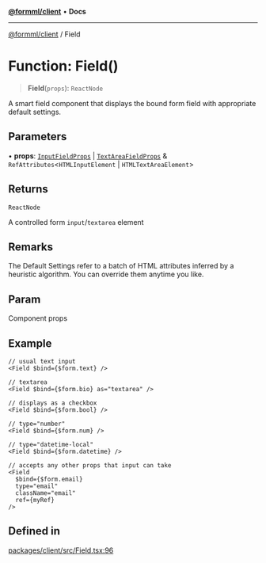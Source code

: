 [**@formml/client**](../README.md) • **Docs**

---

[@formml/client](../globals.md) / Field

# Function: Field()

> **Field**(`props`): `ReactNode`

A smart field component that displays the bound form field with appropriate default settings.

## Parameters

• **props**: [`InputFieldProps`](../interfaces/InputFieldProps.md) \| [`TextAreaFieldProps`](../interfaces/TextAreaFieldProps.md) & `RefAttributes`\<`HTMLInputElement` \| `HTMLTextAreaElement`\>

## Returns

`ReactNode`

A controlled form `input`/`textarea` element

## Remarks

The Default Settings refer to a batch of HTML attributes inferred by a heuristic algorithm. You can override them anytime you like.

## Param

Component props

## Example

```tsx
// usual text input
<Field $bind={$form.text} />

// textarea
<Field $bind={$form.bio} as="textarea" />

// displays as a checkbox
<Field $bind={$form.bool} />

// type="number"
<Field $bind={$form.num} />

// type="datetime-local"
<Field $bind={$form.datetime} />

// accepts any other props that input can take
<Field
  $bind={$form.email}
  type="email"
  className="email"
  ref={myRef}
/>
```

## Defined in

[packages/client/src/Field.tsx:96](https://github.com/formml/formml/blob/72da07b448131bd3f04929d1b1f639a533f113d9/packages/client/src/Field.tsx#L96)

